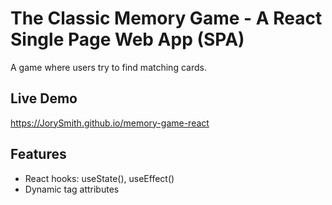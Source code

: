 # The Classic Memory Game - A React Single Page Web App (SPA)  

A game where users try to find matching cards.  

## Live Demo  

https://JorySmith.github.io/memory-game-react    

## Features  

- React hooks: useState(), useEffect()  
- Dynamic tag attributes  
